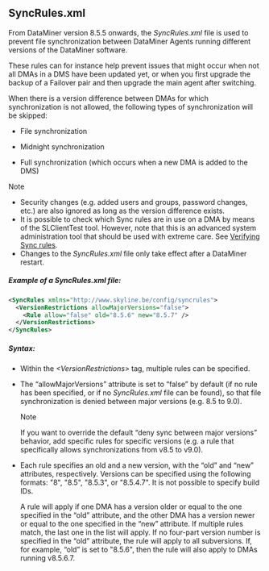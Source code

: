## SyncRules.xml

From DataMiner version 8.5.5 onwards, the *SyncRules.xml* file is used to prevent file synchronization between DataMiner Agents running different versions of the DataMiner software.

These rules can for instance help prevent issues that might occur when not all DMAs in a DMS have been updated yet, or when you first upgrade the backup of a Failover pair and then upgrade the main agent after switching.

When there is a version difference between DMAs for which synchronization is not allowed, the following types of synchronization will be skipped:

- File synchronization

- Midnight synchronization

- Full synchronization (which occurs when a new DMA is added to the DMS)

> [!NOTE]
> - Security changes (e.g. added users and groups, password changes, etc.) are also ignored as long as the version difference exists.
> - It is possible to check which Sync rules are in use on a DMA by means of the SLClientTest tool. However, note that this is an advanced system administration tool that should be used with extreme care. See [Verifying Sync rules](../DataminerTools/SLNetClientTest_tool_diagnostic_procedures.md#verifying-sync-rules).
> - Changes to the *SyncRules.xml* file only take effect after a DataMiner restart.

##### Example of a SyncRules.xml file:

```xml
<SyncRules xmlns="http://www.skyline.be/config/syncrules">
  <VersionRestrictions allowMajorVersions="false">
    <Rule allow="false" old="8.5.6" new="8.5.7" />
  </VersionRestrictions>
</SyncRules>
```

##### Syntax:

- Within the *\<VersionRestrictions>* tag, multiple rules can be specified.

- The “allowMajorVersions” attribute is set to “false” by default (if no rule has been specified, or if no *SyncRules.xml* file can be found), so that file synchronization is denied between major versions (e.g. 8.5 to 9.0).

    > [!NOTE]
    > If you want to override the default “deny sync between major versions” behavior, add specific rules for specific versions (e.g. a rule that specifically allows synchronizations from v8.5 to v9.0).

- Each rule specifies an old and a new version, with the “old” and “new” attributes, respectively. Versions can be specified using the following formats: "8", "8.5", "8.5.3", or "8.5.4.7". It is not possible to specify build IDs.

    A rule will apply if one DMA has a version older or equal to the one specified in the “old” attribute, and the other DMA has a version newer or equal to the one specified in the “new” attribute. If multiple rules match, the last one in the list will apply.     If no four-part version number is specified in the “old” attribute, the rule will apply to all subversions. If, for example, “old” is set to "8.5.6", then the rule will also apply to DMAs running v8.5.6.7.

